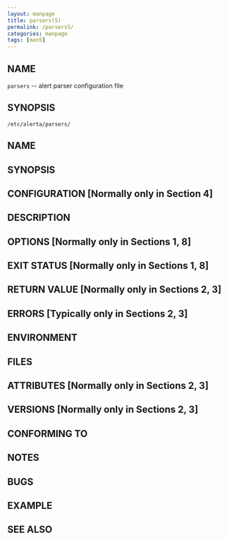 ```yaml
---
layout: manpage
title: parsers(5)
permalink: /parsers5/
categories: manpage
tags: [man5]
---
```


## NAME
`parsers` -- alert parser configuration file

## SYNOPSIS
`/etc/alerta/parsers/`

## NAME
## SYNOPSIS
## CONFIGURATION      [Normally only in Section 4]
## DESCRIPTION
## OPTIONS            [Normally only in Sections 1, 8]
## EXIT STATUS        [Normally only in Sections 1, 8]
## RETURN VALUE       [Normally only in Sections 2, 3]
## ERRORS             [Typically only in Sections 2, 3]
## ENVIRONMENT
## FILES
## ATTRIBUTES         [Normally only in Sections 2, 3]
## VERSIONS           [Normally only in Sections 2, 3]
## CONFORMING TO
## NOTES
## BUGS
## EXAMPLE
## SEE ALSO
